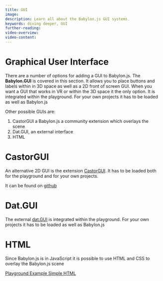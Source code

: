 ```yaml
---
title: GUI
image: 
description: Learn all about the Babylon.js GUI systems.
keywords: diving deeper, GUI
further-reading:
video-overview:
video-content:
---
```


# Graphical User Interface

There are a number of options for adding a GUI to Babylon.js. The **Babylon.GUI** is covered in this section. It allows you to place buttons and labels within in 3D space as well as a 2D front of screen GUI. When you want a GUI that works in VR or within the 3D space it the only option. It is integrated within the playground. For your own projects it has to be loaded as well as Babylon.js

Other possible GUIs are:
1. CastorGUI a Babylon.js a community extension which overlays the scene
1. Dat.GUI, an external interface
3. HTML

<Playground id="#NGS9AU" title="Simple GUI Slider Example" description="Simple example of adding a GUI slider to your scene." image="/img/playgroundsAndNMEs/divingDeeperGUI1.jpg"/>

# CastorGUI
An alternative 2D GUI is the extension [CastorGUI](/extensions/castorGUI). It has to be loaded both for the playground and for your own projects.

It can be found on [github](https://github.com/dad72/CastorGUI) 

<Playground id="#S34THY#14" title="CastorGUI Example" description="Simple example of using the CastorGUI system in your scene." image="/img/playgroundsAndNMEs/divingDeeperGUI2.jpg"/>

# Dat.GUI
 The external [dat.GUI](https://github.com/dataarts/dat.gui) is integrated within the playground. For your own projects it has to be loaded as well as Babylon.js

 <Playground id="#NGS9AU#1" title="dat.GUI Example" description="Simple example of using the dat.GUI system in your scene." image="/img/playgroundsAndNMEs/divingDeeperGUI3.jpg"/>

# HTML
Since Babylon.js is in JavaScript it is possible to use HTML and CSS to overlay the Babylon.js scene

<Playground id="#1AHPN5" title="HTML GUI Example" description="Simple example of using HTML GUI elements in your scene." image="/img/playgroundsAndNMEs/divingDeeperGUI4.jpg"/> [Playground Example Simple HTML](https://www.babylonjs-playground.com/#1AHPN5)